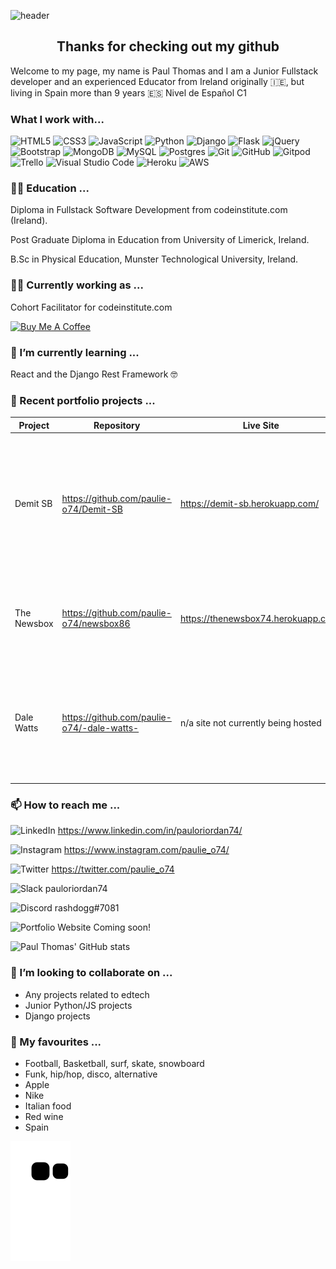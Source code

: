 ![header](https://capsule-render.vercel.app/api?type=waving&color=auto&height=200&section=header&text=hello%20world!&fontSize=60)

<h2 style="text-align: center;">Thanks for checking out my github</h2>

Welcome to my page, my name is Paul Thomas and I am a Junior Fullstack developer and an experienced Educator from Ireland originally 🇮🇪, but living in Spain more than 9 years 🇪🇸 Nivel de Español C1

### What I work with...
![HTML5](https://img.shields.io/badge/html5-%23E34F26.svg?style=for-the-badge&logo=html5&logoColor=white) ![CSS3](https://img.shields.io/badge/css3-%231572B6.svg?style=for-the-badge&logo=css3&logoColor=white) ![JavaScript](https://img.shields.io/badge/javascript-%23323330.svg?style=for-the-badge&logo=javascript&logoColor=%23F7DF1E) ![Python](https://img.shields.io/badge/python-3670A0?style=for-the-badge&logo=python&logoColor=ffdd54) ![Django](https://img.shields.io/badge/django-%23092E20.svg?style=for-the-badge&logo=django&logoColor=white) ![Flask](https://img.shields.io/badge/flask-%23000.svg?style=for-the-badge&logo=flask&logoColor=white) ![jQuery](https://img.shields.io/badge/jquery-%230769AD.svg?style=for-the-badge&logo=jquery&logoColor=white) ![Bootstrap](https://img.shields.io/badge/bootstrap-%23563D7C.svg?style=for-the-badge&logo=bootstrap&logoColor=white) ![MongoDB](https://img.shields.io/badge/MongoDB-%234ea94b.svg?style=for-the-badge&logo=mongodb&logoColor=white) ![MySQL](https://img.shields.io/badge/mysql-%2300f.svg?style=for-the-badge&logo=mysql&logoColor=white) ![Postgres](https://img.shields.io/badge/postgres-%23316192.svg?style=for-the-badge&logo=postgresql&logoColor=white) ![Git](https://img.shields.io/badge/git-%23F05033.svg?style=for-the-badge&logo=git&logoColor=white) ![GitHub](https://img.shields.io/badge/github-%23121011.svg?style=for-the-badge&logo=github&logoColor=white) ![Gitpod](https://img.shields.io/badge/gitpod-f06611.svg?style=for-the-badge&logo=gitpod&logoColor=white) ![Trello](https://img.shields.io/badge/Trello-%23026AA7.svg?style=for-the-badge&logo=Trello&logoColor=white) ![Visual Studio Code](https://img.shields.io/badge/Visual%20Studio%20Code-0078d7.svg?style=for-the-badge&logo=visual-studio-code&logoColor=white) ![Heroku](https://img.shields.io/badge/heroku-%23430098.svg?style=for-the-badge&logo=heroku&logoColor=white) ![AWS](https://img.shields.io/badge/AWS-%23FF9900.svg?style=for-the-badge&logo=amazon-aws&logoColor=white) 

### 👨‍🎓 Education ...
Diploma in Fullstack Software Development from codeinstitute.com (Ireland).

Post Graduate Diploma in Education from University of Limerick, Ireland.

B.Sc in Physical Education, Munster Technological University, Ireland.

### 👨‍💻 Currently working as ...
Cohort Facilitator for codeinstitute.com

<a href="https://www.buymeacoffee.com/pauloriord7" target="_blank"><img src="https://cdn.buymeacoffee.com/buttons/default-orange.png" alt="Buy Me A Coffee" height="41" width="174"></a>


### 🌱 I’m currently learning ...
React and the Django Rest Framework 🤓

### 📂 Recent portfolio projects ...
| Project       | Repository    | Live Site  | Description  |
| ------------- |-------------| ----------| ----------|
| Demit SB      | https://github.com/paulie-o74/Demit-SB | https://demit-sb.herokuapp.com/ | A full-stack e-commerce project built using Django, Python, HTML, CSS, and JavaScript with Stripe payments integration |
| The Newsbox      | https://github.com/paulie-o74/newsbox86 | https://thenewsbox74.herokuapp.com/ | A full-stack blog project built using Django, Python, HTML, CSS, and JavaScript |
| Dale Watts      | https://github.com/paulie-o74/-dale-watts- | n/a site not currently being hosted | A full-stack web quiz, with API integration and spotify streaming built using Python, HTML, CSS, and JavaScript |

### 📫 How to reach me ...
![LinkedIn](https://img.shields.io/badge/LinkedIn-0077B5?style=for-the-badge&logo=linkedin&logoColor=white) 
https://www.linkedin.com/in/pauloriordan74/

![Instagram](https://img.shields.io/badge/Instagram-E4405F?style=for-the-badge&logo=instagram&logoColor=white) 
https://www.instagram.com/paulie_o74/

![Twitter](https://img.shields.io/badge/Twitter-1DA1F2?style=for-the-badge&logo=twitter&logoColor=white) 
https://twitter.com/paulie_o74

![Slack](https://img.shields.io/badge/Slack-4A154B?style=for-the-badge&logo=slack&logoColor=white) pauloriordan74

![Discord](https://img.shields.io/badge/Discord-7289DA?style=for-the-badge&logo=discord&logoColor=white) rashdogg#7081

![Portfolio Website](https://img.shields.io/badge/website-000000?style=for-the-badge&logo=About.me&logoColor=white) Coming soon!

![Paul Thomas' GitHub stats](https://github-readme-stats.vercel.app/api?username=paulie-o74&show_icons=true&theme=transparent&hide=contribs,prs)

### 🤝 I’m looking to collaborate on ...
- Any projects related to edtech
- Junior Python/JS projects
- Django projects

### 💚 My favourites ...
- Football, Basketball, surf, skate, snowboard
- Funk, hip/hop, disco, alternative
- Apple
- Nike
- Italian food
- Red wine
- Spain

![Snake animation](https://github.com/paulie-o74/paulie-o74/blob/output/github-contribution-grid-snake.svg)
